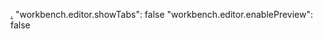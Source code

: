 [.](https://stackoverflow.com/questions/48589785/vscode-showing-only-one-file-in-the-tab-bar-cant-open-multiple-files)
"workbench.editor.showTabs": false
"workbench.editor.enablePreview": false
